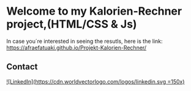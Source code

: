 # Welcome to my Kalorien-Rechner project,(HTML/CSS & Js)

 In case you´re interested in seeing the resutls, here is the link: https://afraefatuaki.github.io/Projekt-Kalorien-Rechner/

  


## Contact

[![LinkedIn](https://cdn.worldvectorlogo.com/logos/linkedin.svg =150x)
](https://www.linkedin.com/in/afraelfa)


